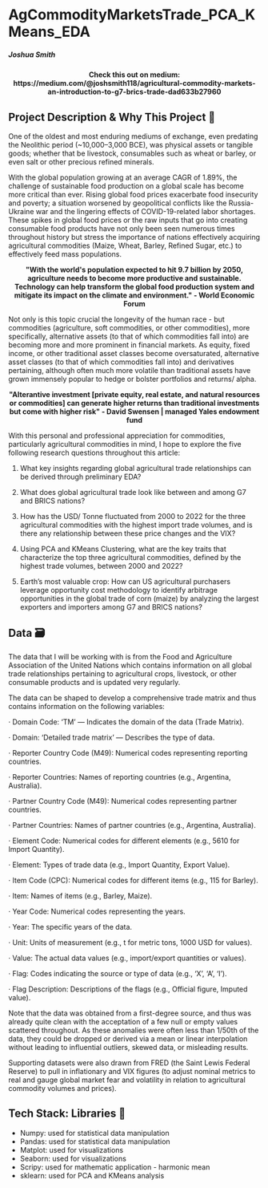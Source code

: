 # AgCommodityMarketsTrade_PCA_KMeans_EDA
##### Joshua Smith 

<p align="center">
  <b> Check this out on medium: https://medium.com/@joshsmith118/agricultural-commodity-markets-an-introduction-to-g7-brics-trade-dad633b27960 </b>
</p>

## Project Description & Why This Project &#x1F4D3;

One of the oldest and most enduring mediums of exchange, even predating the Neolithic period (~10,000–3,000 BCE), was physical assets or tangible goods; whether that be livestock, consumables such as wheat or barley, or even salt or other precious refined minerals.

With the global population growing at an average CAGR of 1.89%, the challenge of sustainable food production on a global scale has become more critical than ever. Rising global food prices exacerbate food insecurity and poverty; a situation worsened by geopolitical conflicts like the Russia-Ukraine war and the lingering effects of COVID-19-related labor shortages. These spikes in global food prices or the raw inputs that go into creating consumable food products have not only been seen numerous times throughout history but stress the importance of nations effectively acquiring agricultural commodities (Maize, Wheat, Barley, Refined Sugar, etc.) to effectively feed mass populations.

<p align="center">
  <b> "With the world's population expected to hit 9.7 billion by 2050, agriculture needs to become more productive and sustainable. Technology can help transform the global food production system and mitigate its impact on the climate and environment." - World Economic Forum </b>
</p>

Not only is this topic crucial the longevity of the human race - but commodities (agriculture, soft commodities, or other commodities), more specifically, alternative assets (to that of which commodities fall into) are becoming more and more prominent in financial markets. As equity, fixed income, or other traditional asset classes become oversaturated, alternative asset classes (to that of which commodities fall into) and derivatives pertaining, although often much more volatile than traditional assets have grown immensely popular to hedge or bolster portfolios and returns/ alpha.

<p align="center">
  <b> "Alterantive investment [private equity, real estate, and natural resources or commodities] can generate higher returns than traditional investments but come with higher risk" - David Swensen | managed Yales endowment fund </b>
</p>

With this personal and professional appreciation for commodities, particularly agricultural commodities in mind, I hope to explore the five following research questions throughout this article:

1. What key insights regarding global agricultural trade relationships can be derived through preliminary EDA?

2. What does global agricultural trade look like between and among G7 and BRICS nations?

3. How has the USD/ Tonne fluctuated from 2000 to 2022 for the three agricultural commodities with the highest import trade volumes, and is there any relationship between these price changes and the VIX?

4. Using PCA and KMeans Clustering, what are the key traits that characterize the top three agricultural commodities, defined by the highest trade volumes, between 2000 and 2022?

5. Earth’s most valuable crop: How can US agricultural purchasers leverage opportunity cost methodology to identify arbitrage opportunities in the global trade of corn (maize) by analyzing the largest exporters and importers among G7 and BRICS nations?


## Data &#x1F5C3;

The data that I will be working with is from the Food and Agriculture Association of the United Nations which contains information on all global trade relationships pertaining to agricultural crops, livestock, or other consumable products and is updated very regularly.

The data can be shaped to develop a comprehensive trade matrix and thus contains information on the following variables:

· Domain Code: ‘TM’ — Indicates the domain of the data (Trade Matrix).

· Domain: ‘Detailed trade matrix’ — Describes the type of data.

· Reporter Country Code (M49): Numerical codes representing reporting countries.

· Reporter Countries: Names of reporting countries (e.g., Argentina, Australia).

· Partner Country Code (M49): Numerical codes representing partner countries.

· Partner Countries: Names of partner countries (e.g., Argentina, Australia).

· Element Code: Numerical codes for different elements (e.g., 5610 for Import Quantity).

· Element: Types of trade data (e.g., Import Quantity, Export Value).

· Item Code (CPC): Numerical codes for different items (e.g., 115 for Barley).

· Item: Names of items (e.g., Barley, Maize).

· Year Code: Numerical codes representing the years.

· Year: The specific years of the data.

· Unit: Units of measurement (e.g., t for metric tons, 1000 USD for values).

· Value: The actual data values (e.g., import/export quantities or values).

· Flag: Codes indicating the source or type of data (e.g., ‘X’, ‘A’, ‘I’).

· Flag Description: Descriptions of the flags (e.g., Official figure, Imputed value).

Note that the data was obtained from a first-degree source, and thus was already quite clean with the acceptation of a few null or empty values scattered throughout. As these anomalies were often less than 1/50th of the data, they could be dropped or derived via a mean or linear interpolation without leading to influential outliers, skewed data, or misleading results.

Supporting datasets were also drawn from FRED (the Saint Lewis Federal Reserve) to pull in inflationary and VIX figures (to adjust nominal metrics to real and gauge global market fear and volatility in relation to agricultural commodity volumes and prices).


## Tech Stack: Libraries &#x1F4F6;
* Numpy: used for statistical data manipulation
* Pandas: used for statistical data manipulation
* Matplot: used for visualizations
* Seaborn: used for visualizations
* Scripy: used for mathematic application - harmonic mean
* sklearn: used for PCA and KMeans analysis
